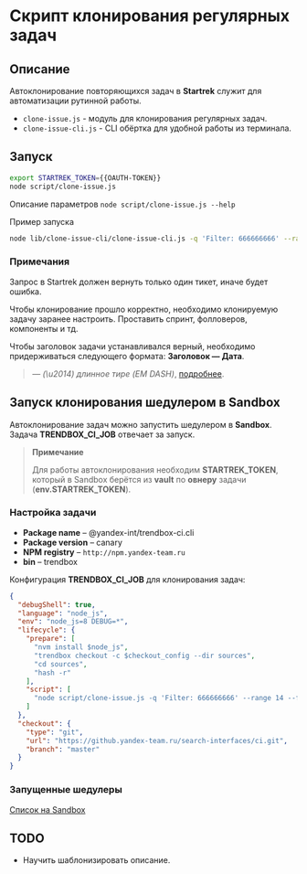 # Скрипт клонирования регулярных задач

## Описание

Автоклонирование повторяющихся задач в **Startrek** служит для автоматизации рутинной работы.

* `clone-issue.js` - модуль для клонирования регулярных задач.
* `clone-issue-cli.js` - CLI обёртка для удобной работы из терминала.

## Запуск

```bash
export STARTREK_TOKEN={{OAUTH-TOKEN}}
node script/clone-issue.js
```

Описание параметров `node script/clone-issue.js --help`

Пример запуска

```bash
node lib/clone-issue-cli/clone-issue-cli.js -q 'Filter: 666666666' --range 14 --fields 'followers, storyPoints, queue, tags, components, abcService' --prev-line-pattern 'Предыдущее дежурство:' --next-line-pattern 'Следующее дежурство:' --summary-date-format 'interval' --set-current-sprint --set-opened-issue-links
```

### Примечания

Запрос в Startrek должен вернуть только один тикет, иначе будет ошибка.

Чтобы клонирование прошло корректно, необходимо клонируемую задачу заранее настроить.
Проставить спринт, фолловеров, компоненты и тд.

Чтобы заголовок задачи устанавливался верный, необходимо придерживаться следующего формата: **Заголовок — Дата**.

> _— (\u2014) длинное тире (EM DASH)_, [подробнее](https://www.artlebedev.ru/kovodstvo/sections/97/).

## Запуск клонирования шедулером в Sandbox

Автоклонирование задач можно запустить шедулером в **Sandbox**. Задача **TRENDBOX_CI_JOB** отвечает за запуск.

>**Примечание**
>
>Для работы автоклонирования необходим **STARTREK_TOKEN**, который в Sandbox берётся из **vault** по **овнеру** задачи (**env.STARTREK_TOKEN**).

### Настройка задачи

* **Package name** – @yandex-int/trendbox-ci.cli
* **Package version** – canary
* **NPM registry** – `http://npm.yandex-team.ru`
* **bin** – trendbox

Конфигурация **TRENDBOX_CI_JOB** для клонирования задач:

```json
{
  "debugShell": true,
  "language": "node_js",
  "env": "node_js=8 DEBUG=*",
  "lifecycle": {
    "prepare": [
      "nvm install $node_js",
      "trendbox checkout -c $checkout_config --dir sources",
      "cd sources",
      "hash -r"
    ],
    "script": [
      "node script/clone-issue.js -q 'Filter: 666666666' --range 14 --fields 'followers, storyPoints, queue, tags, components, abcService' --prev-line-pattern 'Предыдущее дежурство:' --next-line-pattern 'Следующее дежурство:' --summary-date-format 'interval' --set-current-sprint --set-opened-issue-links"
    ]
  },
  "checkout": {
    "type": "git",
    "url": "https://github.yandex-team.ru/search-interfaces/ci.git",
    "branch": "master"
  }
}
```

### Запущенные шедулеры

[Список на Sandbox](https://sandbox.yandex-team.ru/schedulers?page=1&order=-id&pageCapacity=20&task_type=TRENDBOX_CI_JOB)

## TODO

* Научить шаблонизировать описание.
